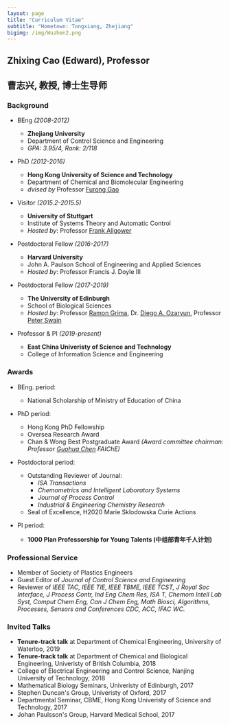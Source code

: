 ```yaml
---
layout: page
title: "Curriculum Vitae"
subtitle: "Hometown: Tongxiang, Zhejiang"
bigimg: /img/Wuzhen2.png
---
```

## Zhixing Cao (Edward), Professor
## 曹志兴, 教授, 博士生导师

### Background
* BEng _(2008-2012)_
  * **Zhejiang University**
  * Department of Control Science and Engineering
  * _GPA: 3.95/4, Rank: 2/118_
  
* PhD _(2012-2016)_
  * **Hong Kong University of Science and Technology**
  * Department of Chemical and Biomolecular Engineering
  * _dvised by_ Professor [Furong Gao](https://cbe.ust.hk/kefgao.html)
  
* Visitor _(2015.2-2015.5)_
  * **University of Stuttgart**
  * Institute of Systems Theory and Automatic Control
  * _Hosted by_: Professor [Frank Allgower](https://www.ist.uni-stuttgart.de/institute/team/Allgoewer-00006/)
  
* Postdoctoral Fellow _(2016-2017)_
  * **Harvard University**
  * John A. Paulson School of Engineering and Applied Sciences
  * _Hosted by_: Professor Francis J. Doyle III
  
* Postdoctoral Fellow _(2017-2019)_
  * **The University of Edinburgh**
  * School of Biological Sciences
  * _Hosted by_: Professor [Ramon Grima](http://grimagroup.bio.ed.ac.uk/ramongrima.html), Dr. [Diego A. Ozaryun](http://homepages.inf.ed.ac.uk/doyarzun/), Professor [Peter Swain](http://swainlab.bio.ed.ac.uk)
  
* Professor & PI _(2019-present)_
  * **East China Univeristy of Science and Technology**
  * College of Information Science and Engineering



### Awards
* BEng. period:
  * National Scholarship of Ministry of Education of China
 
* PhD period:
  * Hong Kong PhD Fellowship
  * Oversea Research Award
  * Chan & Wong Best Postgraduate Award _(Award committee chairman: Professor [Guohua Chen](https://www.polyu.edu.hk/ppoffice/president/avprsghc.html) FAIChE)_
 
* Postdoctoral period:
  * Outstanding Reviewer of Journal:
    * _ISA Transactions_
    * _Chemometrics and Intelligent Laboratory Systems_
    * _Journal of Process Control_
    * _Industrial & Engineering Chemistry Research_
  * Seal of Excellence, H2020 Marie Sklodowska Curie Actions

* PI period:
  * **1000 Plan Professorship for Young Talents (中组部青年千人计划)**



### Professional Service
  * Member of Society of Plastics Engineers
  * Guest Editor of _Journal of Control Science and Engineering_
  * Reviewer of _IEEE TAC, IEEE TIE, IEEE TBME, IEEE TCST, J Royal Soc Interface, J Process Contr, Ind Eng Chem Res, ISA T, Chemom Intell Lab Syst, Comput Chem Eng, Can J Chem Eng, Math Biosci, Algorithms, Processes, Sensors and Conferences CDC, ACC, IFAC WC._



### Invited Talks
  * **Tenure-track talk** at Department of Chemical Engineering, University of Waterloo, 2019
  * **Tenure-track talk** at Department of Chemical and Biological Engineering, Univeristy of British Columbia, 2018
  * College of Electrical Engineering and Control Science, Nanjing University of Technology, 2018
  * Mathematical Biology Seminars, Univeristy of Edinburgh, 2017
  * Stephen Duncan's Group, Univeristy of Oxford, 2017
  * Departmental Seminar, CBME, Hong Kong Univeristy of Science and Technology, 2017
  * Johan Paulsson's Group, Harvard Medical School, 2017
